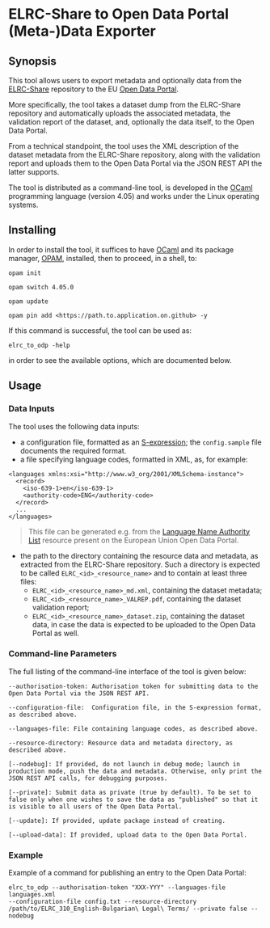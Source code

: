 ELRC-Share to Open Data Portal (Meta-)Data Exporter
===================================================

Synopsis
--------

This tool allows users to export metadata and optionally data from the
[ELRC-Share](https://www.elrc-share.eu/) repository to the EU [Open Data
Portal](https://data.europa.eu/euodp/en/home).

More specifically, the tool takes a dataset dump from the ELRC-Share
repository and automatically uploads the associated metadata, the
validation report of the dataset, and, optionally the data itself, to
the Open Data Portal.

From a technical standpoint, the tool uses the XML description of the
dataset metadata from the ELRC-Share repository, along with the
validation report and uploads them to the Open Data Portal via the JSON
REST API the latter supports.

The tool is distributed as a command-line tool, is developed in the
[OCaml](http://ocaml.org) programming language (version 4.05) and works
under the Linux operating systems.

Installing
----------

In order to install the tool, it suffices to have
[OCaml](http://ocaml.org) and its package manager,
[OPAM](http://opam.ocaml.org), installed, then to proceed, in a shell,
to:

    opam init

    opam switch 4.05.0

    opam update

    opam pin add <https://path.to.application.on.github> -y

If this command is successful, the tool can be used as:

    elrc_to_odp -help

in order to see the available options, which are documented below.

Usage
-----

### Data Inputs

The tool uses the following data inputs:

-   a configuration file, formatted as an
    [S-expression](https://en.wikipedia.org/wiki/S-expression); the
    `config.sample` file documents the required format.
-   a file specifying language codes, formatted in XML, as, for example:

``` {.sourceCode .xml}
<languages xmlns:xsi="http://www.w3_org/2001/XMLSchema-instance">
  <record>
    <iso-639-1>en</iso-639-1>
    <authority-code>ENG</authority-code>
  </record>
  ...
</languages>
```

> This file can be generated e.g. from the [Language Name Authority
> List](https://data.europa.eu/euodp/data/dataset/language) resource
> present on the European Union Open Data Portal.

-   the path to the directory containing the resource data and metadata,
    as extracted from the ELRC-Share repository. Such a directory is
    expected to be called `ELRC_<id>_<resource_name>` and to contain at
    least three files:
    -   `ELRC_<id>_<resource_name>_md.xml`, containing the dataset
        metadata;
    -   `ELRC_<id>_<resource_name>_VALREP.pdf`, containing the dataset
        validation report;
    -   `ELRC_<id>_<resource_name>_dataset.zip`, containing the dataset
        data, in case the data is expected to be uploaded to the Open
        Data Portal as well.

### Command-line Parameters

The full listing of the command-line interface of the tool is given
below:

    --authorisation-token: Authorisation token for submitting data to the Open Data Portal via the JSON REST API.

    --configuration-file:  Configuration file, in the S-expression format, as described above.

    --languages-file: File containing language codes, as described above.

    --resource-directory: Resource data and metadata directory, as described above.

    [--nodebug]: If provided, do not launch in debug mode; launch in production mode, push the data and metadata. Otherwise, only print the JSON REST API calls, for debugging purposes.

    [--private]: Submit data as private (true by default). To be set to false only when one wishes to save the data as "published" so that it is visible to all users of the Open Data Portal.

    [--update]: If provided, update package instead of creating.

    [--upload-data]: If provided, upload data to the Open Data Portal.

### Example

Example of a command for publishing an entry to the Open Data Portal:

    elrc_to_odp --authorisation-token "XXX-YYY" --languages-file languages.xml 
    --configuration-file config.txt --resource-directory
    /path/to/ELRC_310_English-Bulgarian\ Legal\ Terms/ --private false --nodebug
